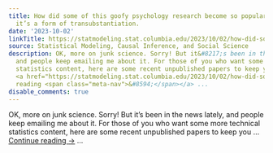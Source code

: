 ```yaml
---
title: How did some of this goofy psychology research become so popular?  I think
  it’s a form of transubstantiation.
date: '2023-10-02'
linkTitle: https://statmodeling.stat.columbia.edu/2023/10/02/how-did-some-of-this-goofy-psychology-research-become-so-popular-i-think-its-a-form-of-transubstantiation/
source: Statistical Modeling, Causal Inference, and Social Science
description: OK, more on junk science. Sorry! But it&#8217;s been in the news lately,
  and people keep emailing me about it. For those of you who want some more technical
  statistics content, here are some recent unpublished papers to keep you &#8230;
  <a href="https://statmodeling.stat.columbia.edu/2023/10/02/how-did-some-of-this-goofy-psychology-research-become-so-popular-i-think-its-a-form-of-transubstantiation/">Continue
  reading <span class="meta-nav">&#8594;</span></a> ...
disable_comments: true
---
```

OK, more on junk science. Sorry! But it&#8217;s been in the news lately, and people keep emailing me about it. For those of you who want some more technical statistics content, here are some recent unpublished papers to keep you &#8230; <a href="https://statmodeling.stat.columbia.edu/2023/10/02/how-did-some-of-this-goofy-psychology-research-become-so-popular-i-think-its-a-form-of-transubstantiation/">Continue reading <span class="meta-nav">&#8594;</span></a> ...